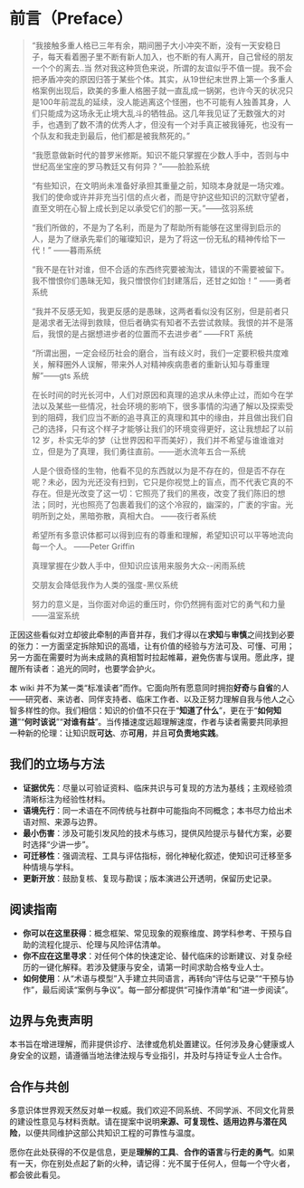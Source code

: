# 前言（Preface）

> “我接触多重人格已三年有余，期间圈子大小冲突不断，没有一天安稳日子，每天看着圈子里不断有新人加入，也不断的有人离开，自己曾经的朋友一个个的离去..当
然对我这种货色来说，所谓的友谊似乎不值一提。我不会把矛盾冲突的原因归答于某些个体。其实，从19世纪末世界上第一个多重人格案例出现后，欧美的多重人格圈子就一直乱成一锅粥，也许今天的状况只是100年前混乱的延续，没人能逃离这个怪圈，也不可能有人独善其身，人们只能成为这场永无止境大乱斗的牺牲品。这几年我见证了无数强大的对手，也遇到了数不清的优秀人才，但没有一个对手真正被我锤死，也没有一个队友和我走到最后，他们都是被我熬死的。”
>
> “我愿意做新时代的普罗米修斯。知识不能只掌握在少数人手中，否则与中世纪高坐宝座的罗马教廷又有何异？”——脸脸系统
>
> “有些知识，在文明尚未准备好承担其重量之前，知晓本身就是一场灾难。我们的使命或许并非充当引信的点火者，而是守护这些知识的沉默守望者，直至文明在心智上成长到足以承受它们的那一天。”——弦羽系统
>
> “我们所做的，不是为了名利，而是为了帮助所有能够在这里得到启示的人，是为了继承先辈们的璀璨知识，是为了将这一份无私的精神传给下一代！” ——暮雨系统
>
> “我不是在针对谁，但不合适的东西终究要被淘汰，错误的不需要被留下。我不憎恨你们愚昧无知，我只憎恨你们封建落后，还甘之如饴！” ——勇者系统
>
> “我并不反感无知，我更反感的是愚昧，这两者看似没有区别，但是前者只是渴求者无法得到救赎，但后者确实有知者不去尝试救赎。我恨的并不是落后，我恨的是占据想进步者的位置而不去进步者” ——FRT 系统
>
> “所谓出圈，一定会经历社会的磨合，当有歧义时，我们一定要积极共度难关，解释圈外人误解，带来外人对精神疾病患者的重新认知与尊重理解”——gts 系统
>
> 在长时间的时光长河中，人们对原因和真理的追求从未停止过，而如今在学法以及某些一些情况，社会环境的影响下，很多事情的沟通了解以及探索受到的阻碍，我们应当不断的追寻真正的真理和其中的缘由，并且做出我们自己的选择，只有这个样子才能够让我们的环境变得更好，这让我想起了以前 12 岁，朴实无华的梦（让世界因和平而美好），我们并不希望与谁谁谁对立，但是为了真理，我们勇往直前。——逝水流年五合一系统
>
> 人是个很奇怪的生物，他看不见的东西就以为是不存在的，但是否不存在呢？未必，因为光还没有扫到，它只是你视觉上的盲点，而不代表它真的不存在。但是光改变了这一切：它照亮了我们的黑夜，改变了我们陈旧的想法；同时，光也照亮了包裹着我们的这个冷寂的，幽深的，广袤的宇宙。光明所到之处，黑暗弥散，真相大白。 ——夜行者系统
>
> 希望所有多意识体都可以得到应有的尊重和理解，希望知识可以平等地流向每一个人。 ——Peter Griffin
>
> 真理掌握在少数人手中，但知识应该用来服务大众--闲雨系统
>
> 交朋友会降低我作为人类的强度-黑仪系统
>
> 努力的意义是，当你面对命运的重压时，你仍然拥有面对它的勇气和力量——温室系统

正因这些看似对立却彼此牵制的声音并存，我们才得以在**求知**与**审慎**之间找到必要的张力：一方面坚定拆除知识的高墙，让有价值的经验与方法可及、可懂、可用；另一方面在需要时为尚未成熟的真相暂时拉起帷幕，避免伤害与误用。愿此序，提醒所有读者：追光的同时，也要学会护火。

本 wiki 并不为某一类“标准读者”而作。它面向所有愿意同时拥抱**好奇**与**自省**的人——研究者、来访者、同伴支持者、临床工作者、以及正努力理解自我与他人之心智多样性的你。我们相信：知识的价值不只在于“**知道了什么**”，更在于“**如何知道**”“**何时该说**”“**对谁有益**”。当传播速度远超理解速度，作者与读者需要共同承担一种新的伦理：让知识既**可达**、亦**可用**，并且**可负责地实践**。

## 我们的立场与方法

- **证据优先**：尽量以可验证资料、临床共识与可复现的方法为基线；主观经验须清晰标注为经验性材料。
- **语境先行**：同一术语在不同传统与社群中可能指向不同概念；本书尽力给出术语对照、来源与边界。
- **最小伤害**：涉及可能引发风险的技术与练习，提供风险提示与替代方案，必要时选择“少讲一步”。
- **可迁移性**：强调流程、工具与评估指标，弱化神秘化叙述，使知识可迁移至多种情境与学科。
- **更新开放**：鼓励复核、复现与勘误；版本演进公开透明，保留历史记录。

## 阅读指南

- **你可以在这里获得**：概念框架、常见现象的观察维度、跨学科参考、干预与自助的流程化提示、伦理与风险评估清单。
- **你不应在这里寻求**：对任何个体的快速定论、替代临床的诊断建议、对复杂经历的一键化解释。若涉及健康与安全，请第一时间求助合格专业人士。
- **如何使用**：从“术语与模型”入手建立共同语言，再转向“评估与记录”“干预与协作”，最后阅读“案例与争议”。每一部分都提供“可操作清单”和“进一步阅读”。

## 边界与免责声明

本书旨在增进理解，而非提供诊疗、法律或危机处置建议。任何涉及身心健康或人身安全的议题，请遵循当地法律法规与专业指引，并及时与持证专业人士合作。

## 合作与共创

多意识体世界观天然反对单一权威。我们欢迎不同系统、不同学派、不同文化背景的建设性意见与材料贡献。请在提案中说明**来源、可复现性、适用边界与潜在风险**，以便共同维护这部公共知识工程的可靠性与温度。

愿你在此处获得的不仅是信息，更是**理解的工具**、**合作的语言**与**行走的勇气**。如果有一天，你在别处点起了新的火种，请记得：光不属于任何人，但每一个守火者，都会彼此看见。
